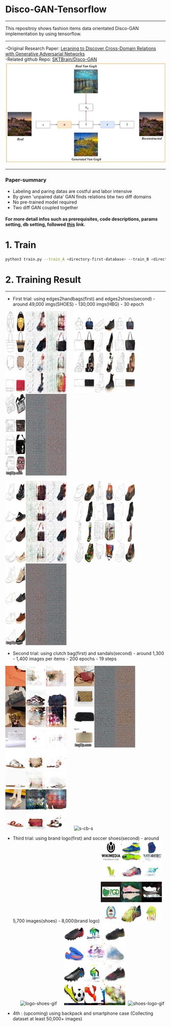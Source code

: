 # Disco-GAN-Tensorflow
***
This repositroy shows fashion items data orientated Disco-GAN implementation by using tensorflow.
***
  -Original Research Paper: [Leraning to Discover Cross-Domain Relations with Generative Adversarial Networks](https://arxiv.org/pdf/1703.05192.pdf)<br>
  -Related github Repo: [SKTBrain/Disco-GAN](https://github.com/SKTBrain/DiscoGAN)
![Disco-GAN](https://github.com/hogyun3709/Disco-GAN-Tensorflow/blob/master/docs/Disco-GAN-explain.jpeg)
***
### Paper-summary
- Labeling and paring datas are costful and labor intensive
- By given 'unpaired data' GAN finds relations btw two diff domains
- No pre-trained model required
- Two diff GAN coupled together



#### For more detail infos such as prerequisites, code descriptions, params setting, db setting, followed [this](https://github.com/HyeongminLEE/Tensorflow_DiscoGAN) link.

# 1. Train
```bash
python3 train.py --train_A <directory-first-database> --train_B <directory-second-databse --epochs <#> --batch_size <#>
```

# 2. Training Result
***

- First trial: using edges2handbags(first) and edges2shoes(second) - around 49,000 imgs(SHOES) - 130,000 imgs(HBG) - 30 epoch

![hb-s-hs-img](https://github.com/hogyun3709/Disco-GAN-Tensorflow/blob/master/output/output_hb_s_hb_EP002_Batch000000.jpg)&nbsp;&nbsp;&nbsp;&nbsp;&nbsp;
![hb-s-hb-img](https://github.com/hogyun3709/Disco-GAN-Tensorflow/blob/master/output/output_hb_s_hb_EP026_Batch000000.jpg)&nbsp;&nbsp;&nbsp;&nbsp;&nbsp;
![hb-s-hb-gif](https://github.com/hogyun3709/Disco-GAN-Tensorflow/blob/master/docs/hb-shoes-hb.gif)

![s-hb-s-img](https://github.com/hogyun3709/Disco-GAN-Tensorflow/blob/master/output/output_s_hb_s_EP002_Batch000000.jpg)&nbsp;&nbsp;&nbsp;&nbsp;&nbsp;
![s-hb-s-img](https://github.com/hogyun3709/Disco-GAN-Tensorflow/blob/master/output/output_s_hb_s_EP026_Batch000000.jpg)&nbsp;&nbsp;&nbsp;&nbsp;&nbsp;
![s-hb-s-gif](https://github.com/hogyun3709/Disco-GAN-Tensorflow/blob/master/docs/shoes-hb-shoes.gif)

- Second trial: using clutch bag(first) and sandals(second) - around 1,300 - 1,400 images per items - 200 epochs - 19 steps

![cb-s-cb](https://github.com/hogyun3709/Disco-GAN-Tensorflow/blob/master/output/output_EP200_Batch000000.jpg)&nbsp;&nbsp;&nbsp;&nbsp;&nbsp;
![cb-s-cb](https://github.com/hogyun3709/Disco-GAN-Tensorflow/blob/master/output/cb-s-cb.gif)&nbsp;&nbsp;&nbsp;&nbsp;&nbsp;
![s-cb-s](https://github.com/hogyun3709/Disco-GAN-Tensorflow/blob/master/output/output_EP198_Batch000000.jpg)&nbsp;&nbsp;&nbsp;&nbsp;&nbsp;
![s-cb-s](https://github.com/hogyun3709/Disco-GAN-Tensorflow/blob/master/output/s-cb-s.gif)&nbsp;&nbsp;&nbsp;&nbsp;&nbsp;

- Third trial: using brand logo(first) and soccer shoes(second) - around 5,700 images(shoes) - 8,000(brand logo)
![logo-shoes](https://github.com/hogyun3709/Disco-GAN-Tensorflow/blob/master/output/output_EP199_Batch000000_Logo_Shoes.jpg)&nbsp;&nbsp;&nbsp;&nbsp;&nbsp;
![logo-shoes-gif](https://github.com/hogyun3709/Disco-GAN-Tensorflow/blob/master/output/logo-shoes.gif)&nbsp;&nbsp;&nbsp;&nbsp;&nbsp;
![shoes-logo](https://github.com/hogyun3709/Disco-GAN-Tensorflow/blob/master/output/output_EP189_Batch000000_Shoes_Logo.jpg)&nbsp;
![shoes-logo-gif](https://github.com/hogyun3709/Disco-GAN-Tensorflow/blob/master/output/shoes-logo.gif)

- 4th : (upcoming) using backpack and smartphone case (Collecting dataset at least 50,000+ images)
